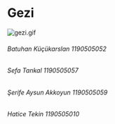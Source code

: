 # Gezi
 
![gezi.gif](https://acilyazilim/gezi.gif)
 
###### Batuhan Küçükarslan 1190505052  
###### Sefa Tankal 1190505057
###### Şerife Aysun Akkoyun 1190505059
###### Hatice Tekin 1190505010
